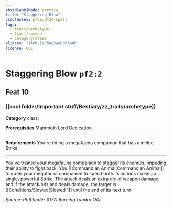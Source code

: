 ```yaml
---
obsidianUIMode: preview
title: "Staggering Blow"
cssclasses: pf2e,pf2e-spell
tags:
  - trait/archetype
  - trait/common
  - category/class
aliases: "Item.IcC5ag8weUbhIaO6"
license: OGL
---
```

# Staggering Blow `pf2:2`
## Feat 10
### [[cool folder/Important stuff/Bestiary/zz_traits/archetype]]

**Category** class; 



**Prerequisites** Mammoth Lord Dedication
* * *
**Requirements** You're riding a megafauna companion that has a melee Strike.

* * *

You've trained your megafauna companion to stagger its enemies, impeding their ability to fight back. You [[Command an Animal|Command an Animal]] to order your megafauna companion to spend both its actions making a single, powerful Strike. The attack deals an extra die of weapon damage, and if the attack hits and deals damage, the target is [[Conditions/Slowed|Slowed 1]] until the end of its next turn.

*Source: Pathfinder #177: Burning Tundra*
*OGL*